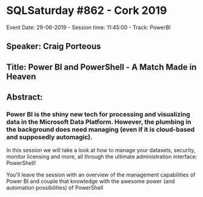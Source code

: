 # SQLSaturday #862 - Cork 2019
Event Date: 29-06-2019 - Session time: 11:45:00 - Track: PowerBI
## Speaker: Craig Porteous
## Title: Power BI and PowerShell - A Match Made in Heaven
## Abstract:
### Power BI is the shiny new tech for processing and visualizing data in the Microsoft Data Platform. However, the plumbing in the background does need managing (even if it is cloud-based and supposedly automagic).

In this session we will take a look at how to manage your datasets, security, monitor licensing and more, all through the ultimate administration interface: PowerShell!

You'll leave the session with an overview of the management capabilities of Power BI and couple that knowledge with the awesome power (and automation possibilities) of PowerShell
